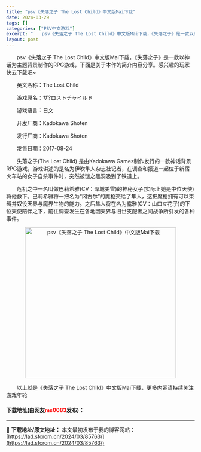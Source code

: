 ```yaml
---
title: "psv《失落之子 The Lost Child》中文版Mai下载"
date: 2024-03-29
tags: []
categories: ["PSV中文游戏"]
excerpt: "　　psv《失落之子 The Lost Child》中文版Mai下载，《失落之子》是一款以神话为主题背景制作的RPG游戏，下面是关于本作的简介内容分享。感兴趣的玩家快去下载吧~ 　　英文名称：The Lost Child 　　游戏原名：ザ?ロストチャイルド 　　游戏语言：日文 　　开发厂商：Kado&hellip;"
layout: post
---
```


 <p>　　psv《失落之子 The Lost Child》中文版Mai下载，《失落之子》是一款以神话为主题背景制作的RPG游戏，下面是关于本作的简介内容分享。感兴趣的玩家快去下载吧~</p> <p>　　英文名称：The Lost Child</p> <p>　　游戏原名：ザ?ロストチャイルド</p> <p>　　游戏语言：日文</p> <p>　　开发厂商：Kadokawa Shoten</p> <p>　　发行厂商：Kadokawa Shoten</p> <p>　　发售日期：2017-08-24</p> <p>　　失落之子(The Lost Child) 是由Kadokawa Games制作发行的一款神话背景RPG游戏，游戏讲述的是名为伊吹隼人杂志社记者，在调查和报道一起位于新宿火车站的女子自杀事件时，突然被谜之黑洞吸到了铁道上。</p> <p>　　危机之中一名叫做巴莉希雅(CV：泽城美雪)的神秘女子(实际上她是中位天使)将他救下。巴莉希雅将一把名为&ldquo;冈古尔&rdquo;的魔枪交给了隼人，这把魔枪拥有可以束缚并奴役天界与魔界生物的能力。之后隼人将在名为露雅(CV：山口立花子)的下位天使陪伴之下，前往调查发生在各地因天界与旧世支配者之间战争所引发的各种事件。</p> <p align="center"><img align="" border="0" src="https://lad.sfcrom.cn/wp-content/uploads/2024/03/20240329_660672eb253e5.jpg" width="404" alt="psv《失落之子 The Lost Child》中文版Mai下载" /></p> <p>　　以上就是《失落之子 The Lost Child》中文版Mai下载，更多内容请持续关注游戏年轮</p> <p><h4>下载地址(由网友<font color="red">ms0083</font>发布)：</h4></p> 

---
📖 **下载地址/原文地址：** 本文最初发布于我的博客网站：[https://lad.sfcrom.cn/2024/03/85763/](https://lad.sfcrom.cn/2024/03/85763/)
